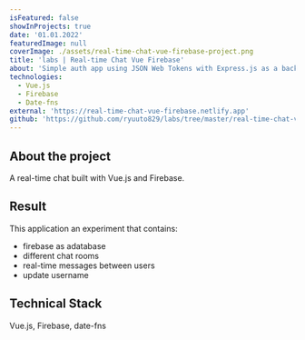 ```yaml
---
isFeatured: false
showInProjects: true
date: '01.01.2022'
featuredImage: null
coverImage: ./assets/real-time-chat-vue-firebase-project.png
title: 'labs | Real-time Chat Vue Firebase'
about: 'Simple auth app using JSON Web Tokens with Express.js as a backend'
technologies:
  - Vue.js
  - Firebase
  - Date-fns
external: 'https://real-time-chat-vue-firebase.netlify.app'
github: 'https://github.com/ryuuto829/labs/tree/master/real-time-chat-vue-firebase'
---
```


## About the project

A real-time chat built with Vue.js and Firebase.

## Result

This application an experiment that contains:

- firebase as adatabase
- different chat rooms
- real-time messages between users
- update username

## Technical Stack

Vue.js, Firebase, date-fns
